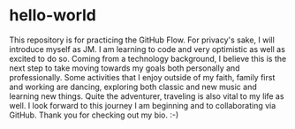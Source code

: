 # hello-world
This repository is for practicing the GitHub Flow.
For privacy's sake, I will introduce myself as JM. I am learning to code and very optimistic as well as excited to do so. Coming from a technology background, I believe this is the next step to take moving towards my goals both personally and professionally. Some activities that I enjoy outside of my faith, family first and working are dancing, exploring both classic and new music and learning new things. Quite the adventurer, traveling is also vital to my life as well. I look forward to this journey I am beginning and to collaborating via GitHub. Thank you for checking out my bio. :-) 
